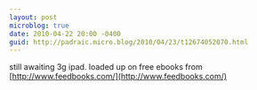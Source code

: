 ```yaml
---
layout: post
microblog: true
date: 2010-04-22 20:00 -0400
guid: http://padraic.micro.blog/2010/04/23/t12674052070.html
---
```

still awaiting 3g ipad. loaded up on free ebooks from [http://www.feedbooks.com/](http://www.feedbooks.com/)
